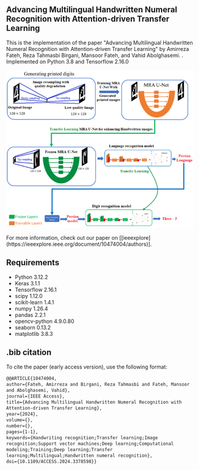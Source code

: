 ## Advancing Multilingual Handwritten Numeral Recognition with Attention-driven Transfer Learning
This is the implementation of the paper "Advancing Multilingual Handwritten Numeral Recognition with Attention-driven Transfer Learning" by Amirreza Fateh, Reza Tahmasbi Birgani, Mansoor Fateh, and Vahid Abolghasemi.
 . Implemented on Python 3.8 and Tensorflow 2.16.0

<p align="middle">
    <img src="data/asset/overview.png">
</p>
For more information, check out our paper on [[ieeexplore](https://ieeexplore.ieee.org/document/10474004/authors)].

## Requirements

- Python 3.12.2
- Keras 3.1.1
- Tensorflow 2.16.1
- scipy 1.12.0
- scikit-learn 1.4.1
- numpy 1.26.4
- pandas 2.2.1
- opencv-python 4.9.0.80
- seaborn 0.13.2
- matplotlib 3.8.3

## .bib citation
To cite the paper (early access version), use the following format:

    @@ARTICLE{10474004,
    author={Fateh, Amirreza and Birgani, Reza Tahmasbi and Fateh, Mansoor and Abolghasemi, Vahid},
    journal={IEEE Access}, 
    title={Advancing Multilingual Handwritten Numeral Recognition with Attention-driven Transfer Learning}, 
    year={2024},
    volume={},
    number={},
    pages={1-1},
    keywords={Handwriting recognition;Transfer learning;Image recognition;Support vector machines;Deep learning;Computational modeling;Training;Deep learning;Transfer learning;Multilingual;Handwritten numeral recognition},
    doi={10.1109/ACCESS.2024.3378598}}

<!--
Conda environment settings:
```bash
conda create -n protoformer python=3.8
conda activate protoformer

conda install pytorch=1.8.1 torchvision cudatoolkit=11.1 -c pytorch
conda install -c conda-forge tensorflow
pip install tensorboardX
```

## Preparing Few-Shot Segmentation Datasets
Download following datasets:

> #### 1. Handwritten digit dataset
> Download Handwritten digit dataset (train/val data):
> ```bash
> wget http://host.robots.ox.ac.uk/pascal/VOC/voc2012/VOCtrainval_11-May-2012.tar
> ```
> Download handwritten digit dataset from [[Google Drive](https://)].
>
Create a directory '../Datasets' for the above two few-shot segmentation datasets and appropriately place each dataset to have following directory structure:

    ../                         # parent directory
    ├── ./                      # current (project) directory
    │   ├── common/             # (dir.) helper functions
    │   ├── data/               # (dir.) dataloaders and splits for each FSSS dataset
    │   ├── model/              # (dir.) implementation of ProtoFormer model 
    │   ├── README.md           # intstruction for reproduction
    │   ├── train.py            # code for training HSNet
    │   └── test.py             # code for testing HSNet
    └── Datasets/
        ├── VOC2012/            # PASCAL VOC2012 devkit
        │   ├── Annotations/
        │   ├── ImageSets/
        │   ├── ...
        │   └── SegmentationClassAug/
        ├── COCO2014/           
            ├── annotations/
            │   ├── train2014/  # (dir.) training masks (from Google Drive) 
            │   ├── val2014/    # (dir.) validation masks (from Google Drive)
            │   └── ..some json files..
            ├── train2014/
            └── val2014/

> ### Babysitting training:
> Use tensorboard to babysit training progress:
> - For each experiment, a directory that logs training progress will be automatically generated under logs/ directory. 
> - From terminal, run 'tensorboard --logdir logs/' to monitor the training progress.
> - Choose the best model when the validation (mIoU) curve starts to saturate. 


## Testing

> ### 1. PASCAL-5<sup>i</sup>
> Pretrained models are available on our [[Google Drive](https://drive.google.com/drive/folders/1xomPmr6dYpjDDraIQJS51gLCCj8T0jmf?usp=sharing)].
> ```bash
> python test.py --layers {50, 101} 
>                --fold {0, 1, 2, 3} 
>                --benchmark pascal
>                --nshot {1, 5} 
>                --load "path_to_trained_model"
> ```


> ### 2. COCO-20<sup>i</sup>
> Pretrained models are available on our [[Google Drive](https://drive.google.com/drive/folders/1vy7QHpEx4p10xwrhpeshD3uuKJdhXiim?usp=sharing)].
> ```bash
> python test.py --layers {50, 101}
>                --fold {0, 1, 2, 3} 
>                --benchmark coco 
>                --nshot {1, 5} 
>                --load "path_to_trained_model"
> ```

This project is built upon HSNet:https://github.com/juhongm999/hsnet
-->
